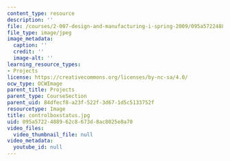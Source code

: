 ```yaml
---
content_type: resource
description: ''
file: /courses/2-007-design-and-manufacturing-i-spring-2009/095a5722488962c8673d8ac8025e8a70_controlboxstatus.jpg
file_type: image/jpeg
image_metadata:
  caption: ''
  credit: ''
  image-alt: ''
learning_resource_types:
- Projects
license: https://creativecommons.org/licenses/by-nc-sa/4.0/
ocw_type: OCWImage
parent_title: Projects
parent_type: CourseSection
parent_uid: 84dfecf8-a23f-522f-3d67-1d5c5133752f
resourcetype: Image
title: controlboxstatus.jpg
uid: 095a5722-4889-62c8-673d-8ac8025e8a70
video_files:
  video_thumbnail_file: null
video_metadata:
  youtube_id: null
---
```

